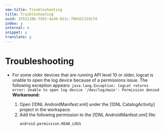 ```yaml
---
seo-title: Troubleshooting
title: Troubleshooting
uuid: 1552138b-7583-4a36-821c-78642131917d
index: y
internal: n
snippet: y
translate: y
---
```


# Troubleshooting


* For some older devices that are running API level 10 or older, logcat is unable to open the log device because of a permissions issue. The following exception appears: `java.lang.Exception: logcat returns error: Unable to open log device '/dev/log/main': Permission denied` **Workaround:** 

    1. Open [!DNL AndroidManifest.xml] under the [!DNL CatalogActivity] project in the workspace.    
    1. Add the following permission to the [!DNL AndroidManfest.xml] file:     
       ```
       android.permission.READ_LOGS
       ```
    
    
    



